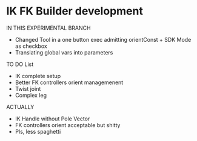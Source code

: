 # IK FK Builder development


IN THIS EXPERIMENTAL BRANCH

- Changed Tool in a one button exec admitting orientConst + SDK Mode as checkbox
- Translating global vars into parameters




TO DO List

- IK complete setup
- Better FK controllers orient managemenent
- Twist joint
- Complex leg

ACTUALLY
- IK Handle without Pole Vector
- FK controllers orient acceptable but shitty
- Pls, less spaghetti 